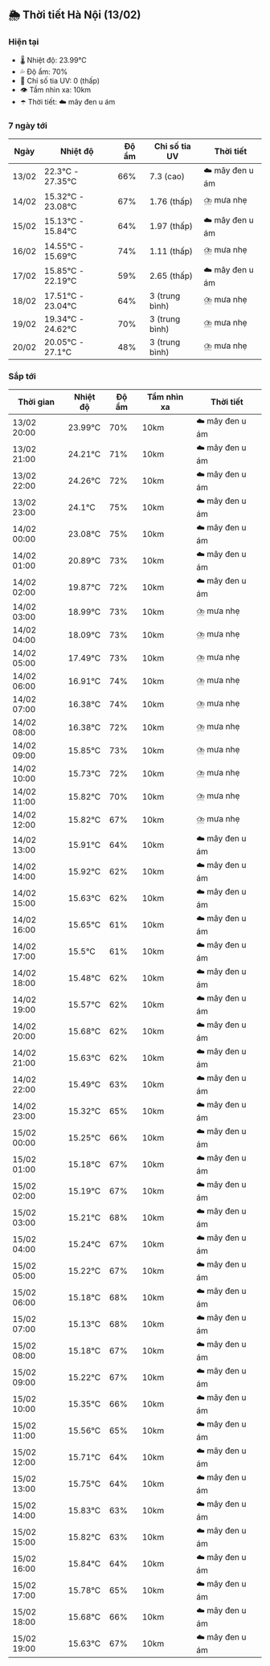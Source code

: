## 🌦️ Thời tiết Hà Nội (13/02)

### Hiện tại

- 🌡️ Nhiệt độ: 23.99℃
- 💦 Độ ẩm: 70%
- 🌟 Chỉ số tia UV: 0 (thấp)
- 👁️ Tầm nhìn xa: 10km
- ☂️ Thời tiết: ☁️ mây đen u ám

### 7 ngày tới

| Ngày | Nhiệt độ | Độ ẩm | Chỉ số tia UV | Thời tiết |
| --- | --- | --- | --- | --- |
| 13/02 | 22.3℃ - 27.35℃ | 66% | 7.3 (cao) | ☁️ mây đen u ám |
| 14/02 | 15.32℃ - 23.08℃ | 67% | 1.76 (thấp) | ⛈️ mưa nhẹ |
| 15/02 | 15.13℃ - 15.84℃ | 64% | 1.97 (thấp) | ☁️ mây đen u ám |
| 16/02 | 14.55℃ - 15.69℃ | 74% | 1.11 (thấp) | ⛈️ mưa nhẹ |
| 17/02 | 15.85℃ - 22.19℃ | 59% | 2.65 (thấp) | ☁️ mây đen u ám |
| 18/02 | 17.51℃ - 23.04℃ | 64% | 3 (trung bình) | ⛈️ mưa nhẹ |
| 19/02 | 19.34℃ - 24.62℃ | 70% | 3 (trung bình) | ⛈️ mưa nhẹ |
| 20/02 | 20.05℃ - 27.1℃ | 48% | 3 (trung bình) | ⛈️ mưa nhẹ |

### Sắp tới

| Thời gian | Nhiệt độ | Độ ẩm | Tầm nhìn xa | Thời tiết |
| --- | --- | --- | --- | --- |
| 13/02 20:00 | 23.99℃ | 70% | 10km | ☁️ mây đen u ám |
| 13/02 21:00 | 24.21℃ | 71% | 10km | ☁️ mây đen u ám |
| 13/02 22:00 | 24.26℃ | 72% | 10km | ☁️ mây đen u ám |
| 13/02 23:00 | 24.1℃ | 75% | 10km | ☁️ mây đen u ám |
| 14/02 00:00 | 23.08℃ | 75% | 10km | ☁️ mây đen u ám |
| 14/02 01:00 | 20.89℃ | 73% | 10km | ☁️ mây đen u ám |
| 14/02 02:00 | 19.87℃ | 72% | 10km | ☁️ mây đen u ám |
| 14/02 03:00 | 18.99℃ | 73% | 10km | ⛈️ mưa nhẹ |
| 14/02 04:00 | 18.09℃ | 73% | 10km | ⛈️ mưa nhẹ |
| 14/02 05:00 | 17.49℃ | 73% | 10km | ⛈️ mưa nhẹ |
| 14/02 06:00 | 16.91℃ | 74% | 10km | ⛈️ mưa nhẹ |
| 14/02 07:00 | 16.38℃ | 74% | 10km | ⛈️ mưa nhẹ |
| 14/02 08:00 | 16.38℃ | 72% | 10km | ⛈️ mưa nhẹ |
| 14/02 09:00 | 15.85℃ | 73% | 10km | ⛈️ mưa nhẹ |
| 14/02 10:00 | 15.73℃ | 72% | 10km | ⛈️ mưa nhẹ |
| 14/02 11:00 | 15.82℃ | 70% | 10km | ⛈️ mưa nhẹ |
| 14/02 12:00 | 15.82℃ | 67% | 10km | ⛈️ mưa nhẹ |
| 14/02 13:00 | 15.91℃ | 64% | 10km | ☁️ mây đen u ám |
| 14/02 14:00 | 15.92℃ | 62% | 10km | ☁️ mây đen u ám |
| 14/02 15:00 | 15.63℃ | 62% | 10km | ☁️ mây đen u ám |
| 14/02 16:00 | 15.65℃ | 61% | 10km | ☁️ mây đen u ám |
| 14/02 17:00 | 15.5℃ | 61% | 10km | ☁️ mây đen u ám |
| 14/02 18:00 | 15.48℃ | 62% | 10km | ☁️ mây đen u ám |
| 14/02 19:00 | 15.57℃ | 62% | 10km | ☁️ mây đen u ám |
| 14/02 20:00 | 15.68℃ | 62% | 10km | ☁️ mây đen u ám |
| 14/02 21:00 | 15.63℃ | 62% | 10km | ☁️ mây đen u ám |
| 14/02 22:00 | 15.49℃ | 63% | 10km | ☁️ mây đen u ám |
| 14/02 23:00 | 15.32℃ | 65% | 10km | ☁️ mây đen u ám |
| 15/02 00:00 | 15.25℃ | 66% | 10km | ☁️ mây đen u ám |
| 15/02 01:00 | 15.18℃ | 67% | 10km | ☁️ mây đen u ám |
| 15/02 02:00 | 15.19℃ | 67% | 10km | ☁️ mây đen u ám |
| 15/02 03:00 | 15.21℃ | 68% | 10km | ☁️ mây đen u ám |
| 15/02 04:00 | 15.24℃ | 67% | 10km | ☁️ mây đen u ám |
| 15/02 05:00 | 15.22℃ | 67% | 10km | ☁️ mây đen u ám |
| 15/02 06:00 | 15.18℃ | 68% | 10km | ☁️ mây đen u ám |
| 15/02 07:00 | 15.13℃ | 68% | 10km | ☁️ mây đen u ám |
| 15/02 08:00 | 15.18℃ | 67% | 10km | ☁️ mây đen u ám |
| 15/02 09:00 | 15.22℃ | 67% | 10km | ☁️ mây đen u ám |
| 15/02 10:00 | 15.35℃ | 66% | 10km | ☁️ mây đen u ám |
| 15/02 11:00 | 15.56℃ | 65% | 10km | ☁️ mây đen u ám |
| 15/02 12:00 | 15.71℃ | 64% | 10km | ☁️ mây đen u ám |
| 15/02 13:00 | 15.75℃ | 64% | 10km | ☁️ mây đen u ám |
| 15/02 14:00 | 15.83℃ | 63% | 10km | ☁️ mây đen u ám |
| 15/02 15:00 | 15.82℃ | 63% | 10km | ☁️ mây đen u ám |
| 15/02 16:00 | 15.84℃ | 64% | 10km | ☁️ mây đen u ám |
| 15/02 17:00 | 15.78℃ | 65% | 10km | ☁️ mây đen u ám |
| 15/02 18:00 | 15.68℃ | 66% | 10km | ☁️ mây đen u ám |
| 15/02 19:00 | 15.63℃ | 67% | 10km | ☁️ mây đen u ám |
